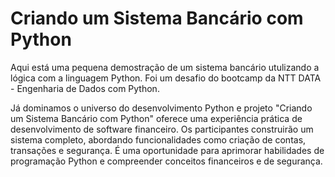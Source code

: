# Criando um Sistema Bancário com Python

Aqui está uma pequena demostração de um sistema bancário utulizando a lógica com a linguagem Python. Foi um desafio do bootcamp da NTT DATA - Engenharia de Dados com Python.

Já dominamos o universo do desenvolvimento Python e projeto "Criando um Sistema Bancário com Python" oferece uma experiência prática de desenvolvimento de software financeiro. Os participantes construirão um sistema completo, abordando funcionalidades como criação de contas, transações e segurança. É uma oportunidade para aprimorar habilidades de programação Python e compreender conceitos financeiros e de segurança.

